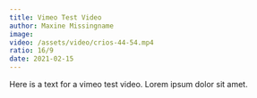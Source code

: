 ```yaml
---
title: Vimeo Test Video
author: Maxine Missingname
image:
video: /assets/video/crios-44-54.mp4
ratio: 16/9
date: 2021-02-15
---
```

Here is a text for a vimeo test video. Lorem ipsum dolor sit amet.